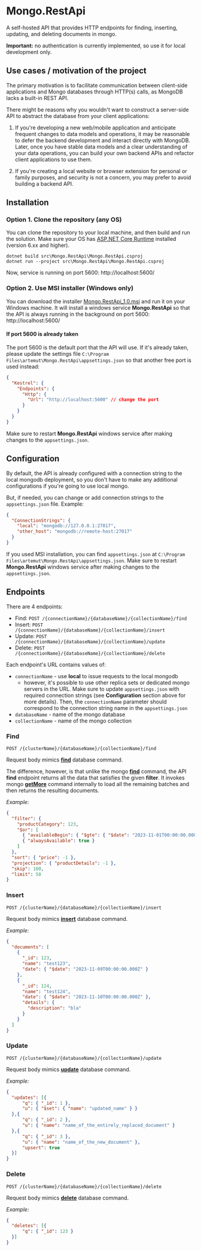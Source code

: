 # Mongo.RestApi

A self-hosted API that provides HTTP endpoints for finding, inserting, updating, and deleting documents in mongo.

**Important:** no authentication is currently implemented, so use it for local development only.

## Use cases / motivation of the project

The primary motivation is to facilitate communication between client-side applications and Mongo databases through HTTP(s) calls, as MongoDB lacks a built-in REST API.

There might be reasons why you wouldn't want to construct a server-side API to abstract the database from your client applications:

1. If you're developing a new web/mobile application and anticipate frequent changes to data models and operations, it may be reasonable to defer the backend development and interact directly with MongoDB. Later, once you have stable data models and a clear understanding of your data operations, you can build your own backend APIs and refactor client applications to use them.

2. If you're creating a local website or browser extension for personal or family purposes, and security is not a concern, you may prefer to avoid building a backend API.

## Installation

### Option 1. Clone the repository (any OS)

You can clone the repository to your local machine, and then build and run the solution. Make sure your OS has [ASP.NET Core Runtime](https://dotnet.microsoft.com/en-us/download/dotnet/6.0) installed (version 6.xx and higher).

```
dotnet build src\Mongo.RestApi\Mongo.RestApi.csproj
dotnet run --project src\Mongo.RestApi\Mongo.RestApi.csproj
```

Now, service is running on port 5600: http://localhost:5600/

### Option 2. Use MSI installer (Windows only)

You can download the installer [Mongo.RestApi_1.0.msi](installers/Mongo.RestApi/Mongo.RestApi_1.0.msi) and run it on your Windows machine. It will install a windows service **Mongo.RestApi** so that the API is always running in the background on port 5600: http://localhost:5600/


#### If port 5600 is already taken

The port 5600 is the default port that the API will use. If it's already taken, please update the settings file `C:\Program Files\artemut\Mongo.RestApi\appsettings.json` so that another free port is used instead:

```json
{
  "Kestrel": {
    "Endpoints": {
      "Http": {
        "Url": "http://localhost:5600" // change the port
      }
    }
  }
}
```

Make sure to restart **Mongo.RestApi** windows service after making changes to the `appsettings.json`.

## Configuration

By default, the API is already configured with a connection string to the local mongodb deployment, so you don't have to make any additional configurations if you're going to use local mongo.

But, if needed, you can change or add connection strings to the `appsettings.json` file. Example:

```json
{
  "ConnectionStrings": {
    "local": "mongodb://127.0.0.1:27017",
    "other_host": "mongodb://remote-host:27017"
  }
}
```

If you used MSI installation, you can find `appsettings.json` at `C:\Program Files\artemut\Mongo.RestApi\appsettings.json`.
Make sure to restart **Mongo.RestApi** windows service after making changes to the `appsettings.json`.

## Endpoints

There are 4 endpoints:
- Find: `POST /{connectionName}/{databaseName}/{collectionName}/find`
- Insert: `POST /{connectionName}/{databaseName}/{collectionName}/insert`
- Update: `POST /{connectionName}/{databaseName}/{collectionName}/update`
- Delete: `POST /{connectionName}/{databaseName}/{collectionName}/delete`

Each endpoint's URL contains values of:
- `connectionName` - use **local** to issue requests to the local mongodb
    - however, it's possible to use other replica sets or dedicated mongo servers in the URL. Make sure to update `appsettings.json` with required connection strings (see **Configuration** section above for more details). Then, the `connectionName` parameter should correspond to the connection string name in the `appsettings.json`
- `databaseName` - name of the mongo database
- `collectionName` - name of the mongo collection

### Find

`POST /{clusterName}/{databaseName}/{collectionName}/find`

Request body mimics [**find**](https://www.mongodb.com/docs/manual/reference/command/find/) database command.

The difference, however, is that unlike the mongo [**find**](https://www.mongodb.com/docs/manual/reference/command/find/) command, the API **find** endpoint returns all the data that satisfies the given **filter**. It invokes mongo [**getMore**](https://www.mongodb.com/docs/manual/reference/command/getMore/) command internally to load all the remaining batches and then returns the resulting documents.

*Example:*

```json
{
  "filter": {
    "productCategory": 123,
    "$or": [
      { "availableBegin": { "$gte": { "$date": "2023-11-01T00:00:00.000Z" } } },
      { "alwaysAvailable": true }
    ]
  },
  "sort": { "price": -1 },
  "projection": { "productDetails": -1 },
  "skip": 100,
  "limit": 50
}

```

### Insert

`POST /{clusterName}/{databaseName}/{collectionName}/insert`

Request body mimics [**insert**](https://www.mongodb.com/docs/manual/reference/command/insert/) database command.

*Example:*

```json
{
  "documents": [
    {
      "_id": 123,
      "name": "test123",
      "date": { "$date": "2023-11-09T00:00:00.000Z" }
    },
    {
      "_id": 124,
      "name": "test124",
      "date": { "$date": "2023-11-10T00:00:00.000Z" },
      "details": {
        "description": "bla"
      }
    }
  ]
}
```

### Update

`POST /{clusterName}/{databaseName}/{collectionName}/update`

Request body mimics [**update**](https://www.mongodb.com/docs/manual/reference/command/update/) database command.

*Example:*

```json
{
  "updates": [{
      "q": { "_id": 1 },
      "u": { "$set": { "name": "updated_name" } }
  },{
      "q": { "_id": 2 },
      "u": { "name": "name_of_the_entirely_replaced_document" }
  },{
      "q": { "_id": 3 },
      "u": { "name": "name_of_the_new_document" },
      "upsert": true
  }]
}
```

### Delete

`POST /{clusterName}/{databaseName}/{collectionName}/delete`

Request body mimics [**delete**](https://www.mongodb.com/docs/manual/reference/command/delete/) database command.

*Example:*

```json
{
  "deletes": [{
      "q": { "_id": 123 }
  }]
}
```